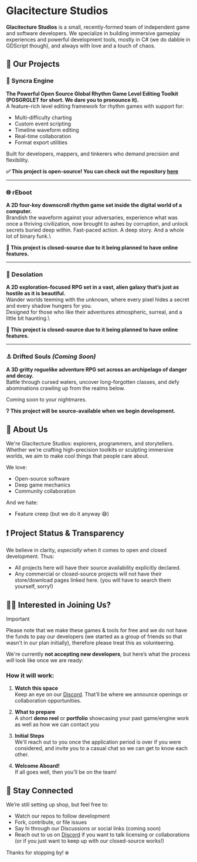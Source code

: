 # Glacitecture Studios

**Glacitecture Studios** is a small, recently-formed team of independent game and software developers. We specialize in building immersive gameplay experiences and powerful development tools, mostly in C# (we do dabble in GDScript though), and always with love and a touch of chaos.

## :memo: Our Projects

### 🎵 Syncra Engine
**The Powerful Open Source Global Rhythm Game Level Editing Toolkit (POSGRGLET for short. We dare you to pronounce it).**  
A feature-rich level editing framework for rhythm games with support for:
- Multi-difficulty charting
- Custom event scripting
- Timeline waveform editing
- Real-time collaboration
- Format export utilities

Built for developers, mappers, and tinkerers who demand precision and flexibility.

**✅ This project is open-source! You can check out the repository [here](https://github.com/WinterBlox/syncra-engine)**

---

### 🌐 rEboot
**A 2D four-key downscroll rhythm game set inside the digital world of a computer.**  
Brandish the waveform against your adversaries, experience what was once a thriving civilization, now brought to ashes by corruption, and unlock secrets buried deep within.
Fast-paced action. A deep story. And a whole lot of binary funk.\

**🚫 This project is closed-source due to it being planned to have online features.**

---

### 🌌 Desolation
**A 2D exploration-focused RPG set in a vast, alien galaxy that’s just as hostile as it is beautiful.**  
Wander worlds teeming with the unknown, where every pixel hides a secret and every shadow hungers for you.  
Designed for those who like their adventures atmospheric, surreal, and a little bit haunting.\

**🚫 This project is closed-source due to it being planned to have online features.**

---

### :anchor: Drifted Souls *(Coming Soon)*
**A 3D gritty roguelike adventure RPG set across an archipelago of danger and decay.**  
Battle through cursed waters, uncover long-forgotten classes, and defy abominations crawling up from the realms below.

Coming soon to your nightmares.

**❔ This project will be source-available when we begin development.**

## :ice_cube: About Us

We're Glacitecture Studios: explorers, programmers, and storytellers. Whether we're crafting high-precision toolkits or sculpting immersive worlds, we aim to make cool things that people care about.

We love:
- Open-source software
- Deep game mechanics
- Community collaboration

And we hate:
- Feature creep (but we do it anyway 😅)

## ❗ Project Status & Transparency

We believe in clarity, *especially* when it comes to open and closed development. Thus:
- All projects here will have their source availability explicitly declared.
- Any commercial or closed-source projects will not have their store/download pages linked here. (you will have to search them yourself, sorry!)

## 🤵‍♂️ Interested in Joining Us?

> [!IMPORTANT]
> Please note that we make these games & tools for free and we do not have the funds to pay our developers (we started as a group of friends so that wasn't in our plan initially), therefore please treat this as volunteering.

We're currently **not accepting new developers**, but here’s what the process *will* look like once we are ready:

### How it will work:

1. **Watch this space**\
  Keep an eye on our [Discord](https://discord.gg/GfMPPDrEVb). That’ll be where we announce openings or collaboration opportunities.

2. **What to prepare**\
   A short **demo reel** or **portfolio** showcasing your past game/engine work as well as how we can contact you

3. **Initial Steps**\
   We'll reach out to you once the application period is over if you were considered, and invite you to a casual chat so we can get to know each other. 

4. **Welcome Aboard!**\
   If all goes well, then you'll be on the team! 
## 💬 Stay Connected

We’re still setting up shop, but feel free to:
- Watch our repos to follow development
- Fork, contribute, or file issues
- Say hi through our Discussions or social links (coming soon)
- Reach out to us on [Discord](https://discord.gg/GfMPPDrEVb) if you want to talk licensing or collaborations (or if you just want to keep up with our closed-source works!)

Thanks for stopping by! ❄️

